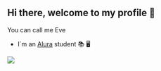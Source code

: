 ## Hi there, welcome to my profile 👋

You can call me Eve

- I´m an [Alura](https://www.alura.com.br) student 📚 🖥️

![](https://media.tenor.com/0mZ9LH6-kssAAAAi/batman-comics.gif)
